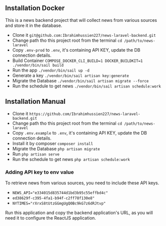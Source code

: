 ## Installation Docker

This is a news backend project that will collect news from various sources and store it in the database.

-   Clone it `git@github.com:Ibrahimhussien227/news-laravel-backend.git`
-   Change path tho this project root from the terminal `cd /path/to/news-laravel`
-   Copy `.env-prod` to `.env`, it's containing API KEY, update the DB connection details.
-   Build Container `COMPOSE_DOCKER_CLI_BUILD=1 DOCKER_BUILDKIT=1 ./vendor/bin/sail build`
-   Run the app `./vendor/bin/sail up -d`
-   Generate a key `./vendor/bin/sail artisan key:generate`
-   Migrate the Database `./vendor/bin/sail artisan migrate --force`
-   Run the schedule to get news `./vendor/bin/sail artisan schedule:work`

## Installation Manual

-   Clone it `https://github.com/Ibrahimhussien227/news-laravel-backend.git`
-   Change path tho this project root from the terminal `cd /path/to/news-laravel`
-   Copy `.env.example` to `.env`, it's containing API KEY, update the DB connection details.
-   Install it by composer `composer install`
-   Migrate the Database `php artisan migrate`
-   Run `php artisan serve`
-   Run the schedule to get news `php artisan schedule:work`

### Adding API key to env value

To retrieve news from various sources, you need to include these API keys.

-   `NEWS_API="e334015d835744d1bd3b95c55effbd4c"`
-   `ed38629f-c395-4fa1-b94f-c2ff78f130e8"`
-   `NYTIMES="rXrxS8tUtzGGmgUgQ0Bc9kG7z6dRJtvp"`

Run this application and copy the backend application's URL, as you will need it to configure the ReactJS application.
